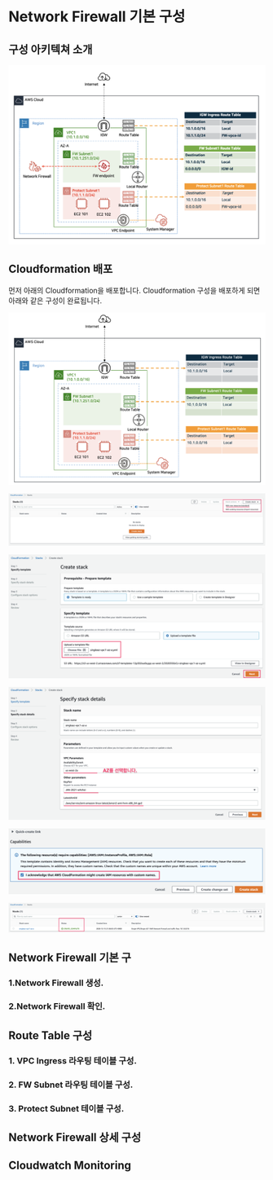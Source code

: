 # Network Firewall 기본 구성

## 구성  아키텍쳐 소개

![\[Network Firewall &#xAE30;&#xBCF8; &#xAD6C;&#xC131; &#xC544;&#xD0A4;&#xD14D;&#xCCD0;\]](../.gitbook/assets/image.png)





## Cloudformation 배포

먼저 아래의 Cloudformation을 배포합니다. Cloudformation 구성을 배포하게 되면 아래와 같은 구성이 완료됩니다.

![\[Cloudformation &#xAE30;&#xBC18;&#xC758; &#xBC30;&#xD3EC;\]](../.gitbook/assets/image%20%281%29.png)

![](../.gitbook/assets/image%20%282%29.png)

![](../.gitbook/assets/image%20%283%29.png)

![](../.gitbook/assets/image%20%284%29.png)

![](../.gitbook/assets/image%20%285%29.png)

![](../.gitbook/assets/image%20%286%29.png)



## Network Firewall 기본 구

### 1.Network Firewall 생성. 

### 2.Network Firewall 확인. 

## Route Table 구성

### 1. VPC Ingress 라우팅 테이블 구성. 

### 2. FW Subnet 라우팅 테이블 구성. 

### 3. Protect Subnet 테이블 구성. 



## Network Firewall 상세 구성

## Cloudwatch Monitoring




